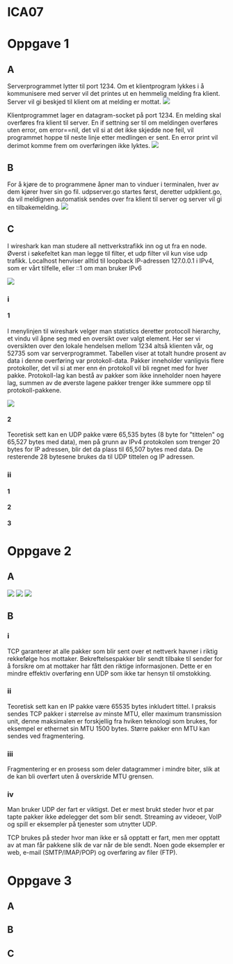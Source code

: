 # ICA07

# Oppgave 1

## A
Serverprogrammet lytter til port 1234. Om et klientprogram lykkes i å kommunisere med server vil det printes ut en hemmelig melding fra klient. Server vil gi beskjed til klient om at melding er mottat.
![](https://github.com/Daddyslittlegirls/IS105/blob/master/ICA07/Vedlegg/udpserver.png)

Klientprogrammet lager en datagram-socket på port 1234. En melding skal overføres fra klient til server. En if settning ser til om meldingen overføres uten error, om error==nil, det vil si at det ikke skjedde noe feil,  vil programmet hoppe til neste linje etter medlingen er sent. En error print vil derimot komme frem om overføringen ikke lyktes. 
![](https://github.com/Daddyslittlegirls/IS105/blob/master/ICA07/Vedlegg/udpclient.png)

## B
For å kjøre de to programmene åpner man to vinduer i terminalen, hver av dem kjører hver sin go fil. udpserver.go startes først, deretter udpklient.go, da vil meldignen automatisk sendes over fra klient til server og server vil gi en tilbakemelding.
![](https://github.com/Daddyslittlegirls/IS105/blob/master/ICA07/Vedlegg/terminal-run.png)

## C
I wireshark kan man studere all nettverkstrafikk inn og ut fra en node.  Øverst i søkefeltet kan man legge til filter, et udp filter vil kun vise udp trafikk. Localhost henviser alltid til loopback IP-adressen 127.0.0.1 i IPv4, som er vårt tilfelle, eller ::1 om man bruker IPv6

![](https://github.com/Daddyslittlegirls/IS105/blob/master/ICA07/Vedlegg/wireshark-inspect.png)

### i

#### 1
I menylinjen til wireshark velger man statistics deretter protocoll hierarchy, et vindu vil åpne seg med en oversikt over valgt element. Her ser vi oversikten over den lokale hendelsen mellom 1234 altså klienten vår, og 52735 som var serverprogrammet. Tabellen viser at totalt hundre prosent av data i denne overføring var protokoll-data. Pakker inneholder vanligvis flere protokoller, det vil si at mer enn én protokoll vil bli regnet med for hver pakke. Protokoll-lag kan bestå av pakker som ikke inneholder noen høyere lag, summen av de øverste lagene pakker trenger ikke summere opp til protokoll-pakkene.

![](https://github.com/Daddyslittlegirls/IS105/blob/master/ICA07/Vedlegg/protocol-chart.png)


#### 2
Teoretisk sett kan en UDP pakke være 65,535 bytes (8 byte for "tittelen" og 65,527 bytes med data), men på grunn av IPv4 protokolen som trenger 20 bytes for IP adressen, blir det da plass til 65,507 bytes med data. De resterende 28 bytesene brukes da til UDP tittelen og IP adressen.

### ii
#### 1

#### 2

#### 3


# Oppgave 2

## A
![](https://github.com/Daddyslittlegirls/IS105/blob/master/ICA07/Vedlegg/TCPserver.png)
![](https://github.com/Daddyslittlegirls/IS105/blob/master/ICA07/Vedlegg/TCPclient.png)
![](https://github.com/Daddyslittlegirls/IS105/blob/master/ICA07/Vedlegg/TCPservclient.png)
## B
### i 
TCP garanterer at alle pakker som blir sent over et nettverk havner i riktig rekkefølge hos mottaker. Bekreftelsespakker blir sendt tilbake til sender for å forsikre om at mottaker har fått den riktige informasjonen. Dette er en mindre effektiv overføring enn UDP som ikke tar hensyn til omstokking.

### ii
Teoretisk sett kan en IP pakke være 65535 bytes inkludert tittel. 
I praksis sendes TCP pakker i størrelse av minste MTU, eller maximum transmission unit, denne maksimalen er forskjellig fra hviken teknologi som brukes, for eksempel er ethernet sin MTU 1500 bytes. Større pakker enn MTU kan sendes ved fragmentering.

### iii
Fragmentering er en prosess som deler datagrammer i mindre biter, slik at de kan bli overført uten å overskride MTU grensen.

### iv
Man bruker UDP der fart er viktigst. Det er mest brukt steder hvor et par tapte pakker ikke ødelegger det som blir sendt. Streaming av videoer, VoIP og spill er eksempler på tjenester som utnytter UDP.

TCP brukes på steder hvor man ikke er så opptatt er fart, men mer opptatt av at man får pakkene slik de var når de ble sendt. Noen gode eksempler er web, e-mail (SMTP/IMAP/POP) og overføring av filer (FTP).

# Oppgave 3

## A

## B

## C
